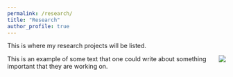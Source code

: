 ```yaml
---
permalink: /research/
title: "Research"
author_profile: true
---
```


This is where my research projects will be listed.

<img style="float: right;" src="profile.png">
This is an example of some text that one could write about something important that they are working on.
